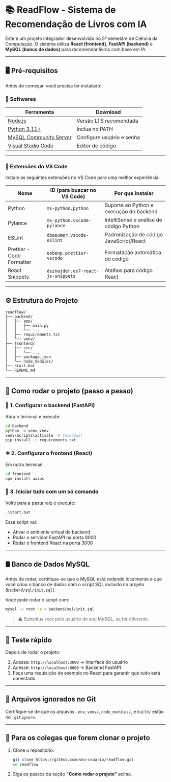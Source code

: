 # 📚 ReadFlow - Sistema de Recomendação de Livros com IA

Este é um projeto integrador desenvolvido no 5º semestre de Ciência da Computação. O sistema utiliza **React (frontend)**, **FastAPI (backend)** e **MySQL (banco de dados)** para recomendar livros com base em IA.

---

## 🖥️ Pré-requisitos

Antes de começar, você precisa ter instalado:

### 🔧 Softwares

| Ferramenta | Download |
|-----------|----------|
| [Node.js](https://nodejs.org/) | Versão LTS recomendada |
| [Python 3.11+](https://www.python.org/downloads/) | Inclua no PATH |
| [MySQL Community Server](https://dev.mysql.com/downloads/mysql/) | Configure usuário e senha |
| [Visual Studio Code](https://code.visualstudio.com/) | Editor de código |

---

### 🧩 Extensões do VS Code

Instale as seguintes extensões no VS Code para uma melhor experiência:

| Nome | ID (para buscar no VS Code) | Por que instalar |
|------|-----------------------------|------------------|
| Python | `ms-python.python` | Suporte ao Python e execução do backend |
| Pylance | `ms-python.vscode-pylance` | IntelliSense e análise de código Python |
| ESLint | `dbaeumer.vscode-eslint` | Padronização de código JavaScript/React |
| Prettier - Code Formatter | `esbenp.prettier-vscode` | Formatação automática do código |
| React Snippets | `dsznajder.es7-react-js-snippets` | Atalhos para código React |

---

## ⚙️ Estrutura do Projeto

```
readflow/
├── backend/
│   ├── app/
│   │   ├── main.py
│   │   └── ...
│   ├── requirements.txt
│   └── venv/
├── frontend/
│   ├── src/
│   │   └── ...
│   ├── package.json
│   └── node_modules/
├── start.bat
└── README.md
```

---

## 🚀 Como rodar o projeto (passo a passo)

### 🐍 1. Configurar o backend (FastAPI)

Abra o terminal e execute:

```bash
cd backend
python -m venv venv
venv\Scripts\activate  # (Windows)
pip install -r requirements.txt
```

### ⚛️ 2. Configurar o frontend (React)

Em outro terminal:

```bash
cd frontend
npm install axios
```

### 🔁 3. Iniciar tudo com um só comando

Volte para a pasta raiz e execute:

```bash
.\start.bat
```

Esse script vai:

- Ativar o ambiente virtual do backend
- Rodar o servidor FastAPI na porta 8000
- Rodar o frontend React na porta 3000

---

## 🛢️ Banco de Dados MySQL

Antes de rodar, certifique-se que o MySQL está rodando localmente e que você criou o banco de dados com o script SQL incluído no projeto (`backend/sql/init.sql`).

Você pode rodar o script com:

```bash
mysql -u root -p < backend/sql/init.sql
```

> ⚠️ Substitua `root` pelo usuário do seu MySQL, se for diferente.

---

## 🧪 Teste rápido

Depois de rodar o projeto:

1. Acesse: `http://localhost:3000` → Interface do usuário
2. Acesse: `http://localhost:8000` → Backend FastAPI
3. Faça uma requisição de exemplo no React para garantir que tudo está conectado

---

## 📂 Arquivos ignorados no Git

Certifique-se de que os arquivos `.env`, `venv/`, `node_modules/`, e `build/` estão no `.gitignore`.

---

## 👥 Para os colegas que forem clonar o projeto

1. Clone o repositório:
   ```bash
   git clone https://github.com/seu-usuario/readflow.git
   cd readflow
   ```

2. Siga os passos da seção **"Como rodar o projeto"** acima.
